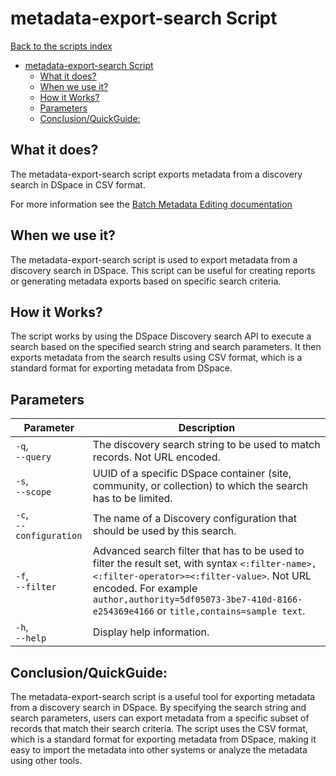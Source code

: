 # metadata-export-search Script
[Back to the scripts index](index.md)
<!-- TOC -->
* [metadata-export-search Script](#metadata-export-search-script)
  * [What it does?](#what-it-does)
  * [When we use it?](#when-we-use-it)
  * [How it Works?](#how-it-works)
  * [Parameters](#parameters)
  * [Conclusion/QuickGuide:](#conclusionquickguide)
<!-- TOC -->
## What it does?

The metadata-export-search script exports metadata from a discovery search in DSpace in CSV format.

For more information see the [Batch Metadata Editing documentation](https://wiki.lyrasis.org/display/DSDOC7x/Batch+Metadata+Editing)


## When we use it?

The metadata-export-search script is used to export metadata from a discovery search in DSpace. This script can be
useful for creating reports or generating metadata exports based on specific search criteria.


## How it Works?

The script works by using the DSpace Discovery search API to execute a search based on the specified search string and
search parameters. It then exports metadata from the search results using CSV format, which
is a standard format for exporting metadata from DSpace.

## Parameters

| Parameter                    | Description                                                                                                                                                                                                                                                 |
|------------------------------|-------------------------------------------------------------------------------------------------------------------------------------------------------------------------------------------------------------------------------------------------------------|
| `-q`, <br/>`--query`         | The discovery search string to be used to match records. Not URL encoded.                                                                                                                                                                                   |
| `-s`, <br/>`--scope`         | UUID of a specific DSpace container (site, community, or collection) to which the search has to be limited.                                                                                                                                                 |
| `-c`, <br/>`--configuration` | The name of a Discovery configuration that should be used by this search.                                                                                                                                                                                   |
| `-f`, <br/>`--filter`        | Advanced search filter that has to be used to filter the result set, with syntax `<:filter-name>,<:filter-operator>=<:filter-value>`. Not URL encoded. For example `author,authority=5df05073-3be7-410d-8166-e254369e4166` or `title,contains=sample text`. |
| `-h`, <br/>`--help`          | Display help information.                                                                                                                                                                                                                                   |

## Conclusion/QuickGuide:

The metadata-export-search script is a useful tool for exporting metadata from a discovery search in DSpace. By
specifying the search string and search parameters, users can export metadata from a specific subset of records that
match their search criteria. The script uses the CSV format, which is a standard format for
exporting metadata from DSpace, making it easy to import the metadata into other systems or analyze the metadata using
other tools.
